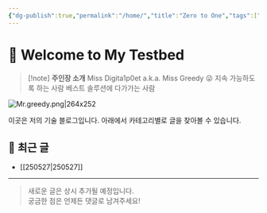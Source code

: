 ```yaml
---
{"dg-publish":true,"permalink":"/home/","title":"Zero to One","tags":["gardenEntry"],"dgShowLocalGraph":true,"dgShowFileTree":true,"dgEnableSearch":true,"dgShowToc":true,"noteIcon":"","created":"2025-05-27T13:25:46.129+09:00","updated":"2025-05-27T22:41:52.587+09:00"}
---
```


# 👋 Welcome to My Testbed

> [!note] **주인장 소개**
> Miss Digita1p0et a.k.a. Miss Greedy 😜
> 지속 가능하도록 하는 사람
> 베스트 솔루션에 다가가는 사람
> 
![Mr.greedy.png|264x252](/img/user/Mr.greedy.png)


이곳은 저의 기술 블로그입니다.
아래에서 카테고리별로 글을 찾아볼 수 있습니다.


## 📂 최근 글

- [[250527\|250527]]
---

> 새로운 글은 상시 추가될 예정입니다.  
> 궁금한 점은 언제든 댓글로 남겨주세요!
